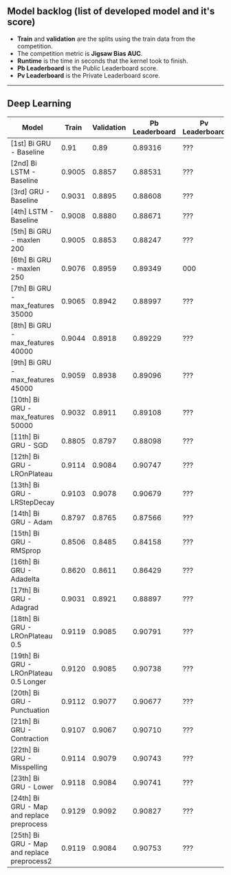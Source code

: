 ## Model backlog (list of developed model and it's score)
- **Train** and **validation** are the splits using the train data from the competition.
- The competition metric is **Jigsaw Bias AUC**.
- **Runtime** is the time in seconds that the kernel took to finish.
- **Pb Leaderboard** is the Public Leaderboard score.
- **Pv Leaderboard** is the Private Leaderboard score.

---

## Deep Learning

|Model|Train|Validation|Pb Leaderboard|Pv Leaderboard|Runtime(s)|
|-----|-----|----------|--------------|--------------|----------|
|[1st] Bi GRU - Baseline|0.91|0.89|0.89316|???|1145|
|[2nd] Bi LSTM - Baseline|0.9005|0.8857|0.88531|???|1255.1|
|[3rd] GRU - Baseline|0.9031|0.8895|0.88608|???|804.3|
|[4th] LSTM - Baseline|0.9008|0.8880|0.88671|???|808.5|
|[5th] Bi GRU - maxlen 200|0.9005|0.8853|0.88247|???|1589.9|
|[6th] Bi GRU - maxlen 250|0.9076|0.8959|0.89349|000|1601.9|
|[7th] Bi GRU - max_features 35000|0.9065|0.8942|0.88997|???|1084.4|
|[8th] Bi GRU - max_features 40000|0.9044|0.8918|0.89229|???|1084.7|
|[9th] Bi GRU - max_features 45000|0.9059|0.8938|0.89096|???|1088.5|
|[10th] Bi GRU - max_features 50000|0.9032|0.8911|0.89108|???|1161.6|
|[11th] Bi GRU - SGD|0.8805|0.8797|0.88098|???|6186.2|
|[12th] Bi GRU - LROnPlateau|0.9114|0.9084|0.90747|???|4420.3|
|[13th] Bi GRU - LRStepDecay|0.9103|0.9078|0.90679|???|4745.9|
|[14th] Bi GRU - Adam|0.8797|0.8765|0.87566|???|1413.8|
|[15th] Bi GRU - RMSprop|0.8506|0.8485|0.84158|???|1445.1|
|[16th] Bi GRU - Adadelta|0.8620|0.8611|0.86429|???|6532|
|[17th] Bi GRU - Adagrad|0.9031|0.8921|0.88897|???|1549.2|
|[18th] Bi GRU - LROnPlateau 0.5|0.9119|0.9085|0.90791|???|4400.7|
|[19th] Bi GRU - LROnPlateau 0.5 Longer|0.9120|0.9085|0.90738|???|4978.2|
|[20th] Bi GRU - Punctuation|0.9112|0.9077|0.90677|???|5006.4|
|[21th] Bi GRU - Contraction|0.9107|0.9067|0.90710|???|5038|
|[22th] Bi GRU - Misspelling|0.9114|0.9079|0.90743|???|5011.7|
|[23th] Bi GRU - Lower|0.9118|0.9084|0.90741|???|4918.4|
|[24th] Bi GRU - Map and replace preprocess|0.9129|0.9092|0.90827|???|5077.7|
|[25th] Bi GRU - Map and replace preprocess2|0.9119|0.9084|0.90753|???|5387.8|
